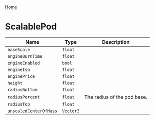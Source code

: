 [Home](https://wnp78.github.io/Sr2Xml/)

# ScalablePod


|Name|Type|Description|
|--|--|--|
|`baseScale`|`float`||
|`engineBurnTime`|`float`||
|`engineEnabled`|`bool`||
|`engineIsp`|`float`||
|`enginePrice`|`float`||
|`height`|`float`||
|`radiusBottom`|`float`||
|`radiusPercent`|`float`|The radius of the pod base.|
|`radiusTop`|`float`||
|`unscaledCenterOfMass`|`Vector3`||


